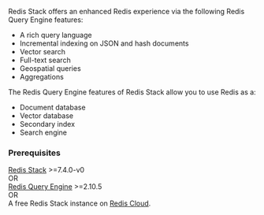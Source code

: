 Redis Stack offers an enhanced Redis experience via the following Redis Query Engine features:

- A rich query language
- Incremental indexing on JSON and hash documents
- Vector search
- Full-text search
- Geospatial queries
- Aggregations

The Redis Query Engine features of Redis Stack allow you to use Redis as a:

- Document database
- Vector database
- Secondary index
- Search engine

### Prerequisites

[Redis Stack](https://redis.io/download?utm_source=redisinsight&utm_medium=main&utm_campaign=tutorials) >=7.4.0-v0 \
OR \
[Redis Query Engine](https://github.com/RediSearch/RediSearch/) >=2.10.5 \
OR \
A free Redis Stack instance on [Redis Cloud](https://redis.com/try-free/?utm_source=redis\&utm_medium=app\&utm_campaign=redisinsight_vecsim_guide "Redis Cloud").
